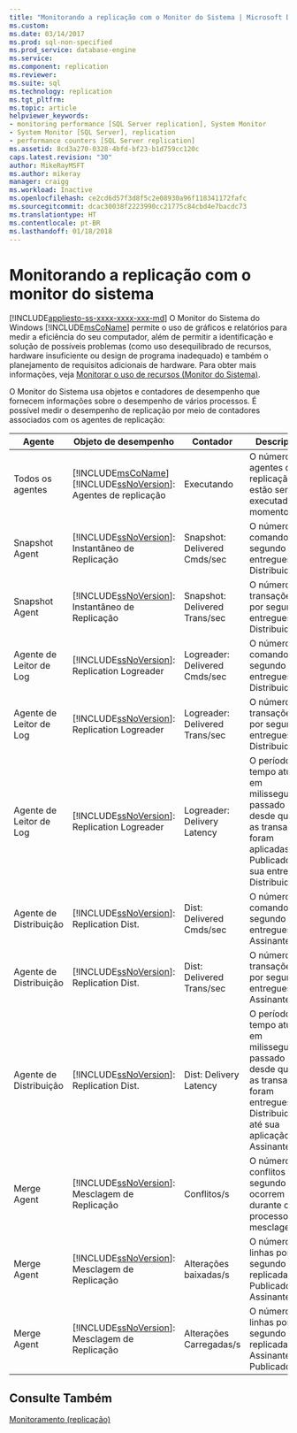 ```yaml
---
title: "Monitorando a replicação com o Monitor do Sistema | Microsoft Docs"
ms.custom: 
ms.date: 03/14/2017
ms.prod: sql-non-specified
ms.prod_service: database-engine
ms.service: 
ms.component: replication
ms.reviewer: 
ms.suite: sql
ms.technology: replication
ms.tgt_pltfrm: 
ms.topic: article
helpviewer_keywords:
- monitoring performance [SQL Server replication], System Monitor
- System Monitor [SQL Server], replication
- performance counters [SQL Server replication]
ms.assetid: 8cd3a270-0328-4bfd-bf23-b1d759cc120c
caps.latest.revision: "30"
author: MikeRayMSFT
ms.author: mikeray
manager: craigg
ms.workload: Inactive
ms.openlocfilehash: ce2cd6d57f3d8f5c2e08930a96f118341172fafc
ms.sourcegitcommit: dcac30038f2223990cc21775c84cbd4e7bacdc73
ms.translationtype: HT
ms.contentlocale: pt-BR
ms.lasthandoff: 01/18/2018
---
```

# <a name="monitoring-replication-with-system-monitor"></a>Monitorando a replicação com o monitor do sistema
[!INCLUDE[appliesto-ss-xxxx-xxxx-xxx-md](../../../includes/appliesto-ss-xxxx-xxxx-xxx-md.md)] O Monitor do Sistema do Windows [!INCLUDE[msCoName](../../../includes/msconame-md.md)] permite o uso de gráficos e relatórios para medir a eficiência do seu computador, além de permitir a identificação e solução de possíveis problemas (como uso desequilibrado de recursos, hardware insuficiente ou design de programa inadequado) e também o planejamento de requisitos adicionais de hardware. Para obter mais informações, veja [Monitorar o uso de recursos &#40;Monitor do Sistema&#41;](../../../relational-databases/performance-monitor/monitor-resource-usage-system-monitor.md).  
  
 O Monitor do Sistema usa objetos e contadores de desempenho que fornecem informações sobre o desempenho de vários processos. É possível medir o desempenho de replicação por meio de contadores associados com os agentes de replicação:  
  
|Agente|Objeto de desempenho|Contador|Description|  
|-----------|------------------------|-------------|-----------------|  
|Todos os agentes|[!INCLUDE[msCoName](../../../includes/msconame-md.md)] [!INCLUDE[ssNoVersion](../../../includes/ssnoversion-md.md)]: Agentes de replicação|Executando|O número de agentes de replicação que estão sendo executados no momento.|  
|Snapshot Agent|[!INCLUDE[ssNoVersion](../../../includes/ssnoversion-md.md)]: Instantâneo de Replicação|Snapshot: Delivered Cmds/sec|O número de comandos por segundo entregues ao Distribuidor.|  
|Snapshot Agent|[!INCLUDE[ssNoVersion](../../../includes/ssnoversion-md.md)]: Instantâneo de Replicação|Snapshot: Delivered Trans/sec|O número de transações por segundo entregues ao Distribuidor.|  
|Agente de Leitor de Log|[!INCLUDE[ssNoVersion](../../../includes/ssnoversion-md.md)]: Replication Logreader|Logreader: Delivered Cmds/sec|O número de comandos por segundo entregues ao Distribuidor.|  
|Agente de Leitor de Log|[!INCLUDE[ssNoVersion](../../../includes/ssnoversion-md.md)]: Replication Logreader|Logreader: Delivered Trans/sec|O número de transações por segundo entregues ao Distribuidor.|  
|Agente de Leitor de Log|[!INCLUDE[ssNoVersion](../../../includes/ssnoversion-md.md)]: Replication Logreader|Logreader: Delivery Latency|O período de tempo atual, em milissegundos, passado desde quando as transações foram aplicadas no Publicador até sua entrega no Distribuidor.|  
|Agente de Distribuição|[!INCLUDE[ssNoVersion](../../../includes/ssnoversion-md.md)]: Replication Dist.|Dist: Delivered Cmds/sec|O número de comandos por segundo entregues ao Assinante.|  
|Agente de Distribuição|[!INCLUDE[ssNoVersion](../../../includes/ssnoversion-md.md)]: Replication Dist.|Dist: Delivered Trans/sec|O número de transações por segundo entregues ao Assinante.|  
|Agente de Distribuição|[!INCLUDE[ssNoVersion](../../../includes/ssnoversion-md.md)]: Replication Dist.|Dist: Delivery Latency|O período de tempo atual, em milissegundos, passado desde quando as transações foram entregues ao Distribuidor até sua aplicação no Assinante.|  
|Merge Agent|[!INCLUDE[ssNoVersion](../../../includes/ssnoversion-md.md)]: Mesclagem de Replicação|Conflitos/s|O número de conflitos por segundo que ocorrem durante o processo de mesclagem.|  
|Merge Agent|[!INCLUDE[ssNoVersion](../../../includes/ssnoversion-md.md)]: Mesclagem de Replicação|Alterações baixadas/s|O número de linhas por segundo replicadas do Publicador ao Assinante.|  
|Merge Agent|[!INCLUDE[ssNoVersion](../../../includes/ssnoversion-md.md)]: Mesclagem de Replicação|Alterações Carregadas/s|O número de linhas por segundo replicadas do Assinante ao Publicador.|  
  
## <a name="see-also"></a>Consulte Também  
 [Monitoramento &#40;replicação&#41;](../../../relational-databases/replication/monitor/monitoring-replication.md)  
  
  
